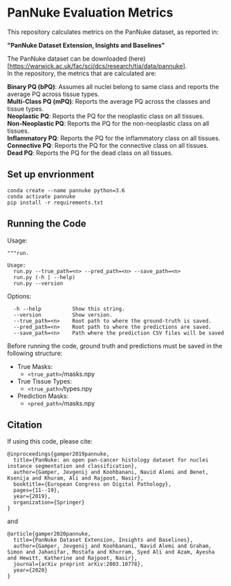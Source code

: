 # PanNuke Evaluation Metrics

This repository calculates metrics on the PanNuke dataset, as reported in: <br />

**"PanNuke Dataset Extension, Insights and Baselines"** <br />

The PanNuke dataset can be downloaded (here)[https://warwick.ac.uk/fac/sci/dcs/research/tia/data/pannuke]. <br />
In the repository, the metrics that are calculated are: <br />

**Binary PQ (bPQ)**: Assumes all nuclei belong to same class and reports the average PQ across tissue types. <br />
**Multi-Class PQ (mPQ)**: Reports the average PQ across the classes and tissue types. <br />
**Neoplastic PQ**: Reports the PQ for the neoplastic class on all tissues. <br />
**Non-Neoplastic PQ**: Reports the PQ for the non-neoplastic class on all tissues. <br />
**Inflammatory PQ**: Reports the PQ for the inflammatory class on all tissues. <br />
**Connective PQ**: Reports the PQ for the connective class on all tissues. <br />
**Dead PQ**: Reports the PQ for the dead class on all tissues. <br />

## Set up envrionment

```
conda create --name pannuke python=3.6
conda activate pannuke
pip install -r requirements.txt
```

## Running the Code 

Usage:
```
"""run.

Usage:
  run.py --true_path=<n> --pred_path=<n> --save_path=<n>
  run.py (-h | --help)
  run.py --version
```

Options:
```
  -h --help          Show this string.
  --version          Show version.
  --true_path=<n>    Root path to where the ground-truth is saved.
  --pred_path=<n>    Root path to where the predictions are saved.
  --save_path=<n>    Path where the prediction CSV files will be saved
```

Before running the code, ground truth and predictions must be saved in the following structure: <br />

- True Masks:
    - `<true_path>`/masks.npy
- True Tissue Types:
    - `<true_path>`/types.npy
- Prediction Masks:
    - `<pred_path>`/masks.npy


## Citation

If using this code, please cite: <br />

```
@inproceedings{gamper2019pannuke,
  title={PanNuke: an open pan-cancer histology dataset for nuclei instance segmentation and classification},
  author={Gamper, Jevgenij and Koohbanani, Navid Alemi and Benet, Ksenija and Khuram, Ali and Rajpoot, Nasir},
  booktitle={European Congress on Digital Pathology},
  pages={11--19},
  year={2019},
  organization={Springer}
}
```
and

```
@article{gamper2020pannuke,
  title={PanNuke Dataset Extension, Insights and Baselines},
  author={Gamper, Jevgenij and Koohbanani, Navid Alemi and Graham, Simon and Jahanifar, Mostafa and Khurram, Syed Ali and Azam, Ayesha and Hewitt, Katherine and Rajpoot, Nasir},
  journal={arXiv preprint arXiv:2003.10778},
  year={2020}
}
```





